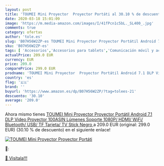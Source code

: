 ```yaml
---
layout: post
title: 'TOUMEI Mini Proyector  Proyector Portáti al 30.10 % de descuento'
date: 2020-03-18 15:01:09
image: 'https://m.media-amazon.com/images/I/41fPcn1c5bL._SL400_.jpg'
comments: true
category: ofertas
author: 'tole.es'
slug: 'B07H56W2ZP-es TOUMEI Mini Proyector Proyector Portátil Android 7.1 DLP...'
sku: 'B07H56W2ZP-es'
tags: [ 'Accesorios','Accesorios para tablets','Comunicación móvil y accesorios','Electrónica','Informática','Móviles','Móviles y smartphones libres','Soportes para tablets','android', ]
actualPrice: 209.0 EUR
currency: EUR
price: 209.0
comparePrice: 299.0 EUR
prodname: 'TOUMEI Mini Proyector  Proyector Portátil Android 7.1 DLP Video Proyector 100ASIN Lúmenes  Soporte 1080P/ HDMI/ WiFi/ Bluetooth/ USB/ TF Tarjeta/ TV Stick  Negro '
country: 'es'
flag: '🇪🇸'
brand: ''
buyurl: 'https://www.amazon.es/dp/B07H56W2ZP/?tag=tolees-21'
descuento: '30.10'
average: '209.0'
---
```


Ahora mismo tienes [TOUMEI Mini Proyector  Proyector Portátil Android 7.1 DLP Video Proyector 100ASIN Lúmenes  Soporte 1080P/ HDMI/ WiFi/ Bluetooth/ USB/ TF Tarjeta/ TV Stick  Negro ](https://www.amazon.es/dp/B07H56W2ZP/?tag=tolees-21) a 209.0 EUR (original: 299.0 EUR) (30.10 %  de descuento) en el siguiente enlace!

[![TOUMEI Mini Proyector  Proyector Portáti](https://m.media-amazon.com/images/I/41fPcn1c5bL._SL400_.jpg)](https://www.amazon.es/dp/B07H56W2ZP/?tag=tolees-21)

🔎:


[🛒 Visítala!!!](https://www.amazon.es/dp/B07H56W2ZP/?tag=tolees-21)
